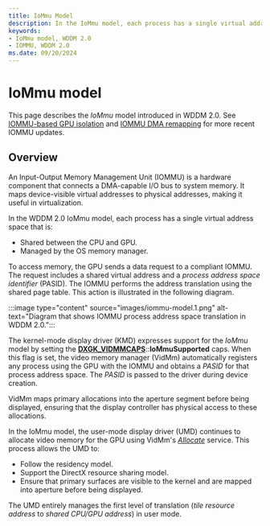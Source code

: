 ```yaml
---
title: IoMmu Model
description: In the IoMmu model, each process has a single virtual address space that is shared between the CPU and graphics processing unit (GPU) and managed by the OS memory manager.
keywords:
- IoMmu model, WDDM 2.0
- IOMMU, WDDM 2.0
ms.date: 09/20/2024
---
```


# IoMmu model

This page describes the *IoMmu* model introduced in WDDM 2.0. See [IOMMU-based GPU isolation](iommu-based-gpu-isolation.md) and [IOMMU DMA remapping](iommu-dma-remapping.md) for more recent IOMMU updates.

## Overview

An Input-Output Memory Management Unit (IOMMU) is a hardware component that connects a DMA-capable I/O bus to system memory. It maps device-visible virtual addresses to physical addresses, making it useful in virtualization.

In the WDDM 2.0 IoMmu model, each process has a single virtual address space that is:

* Shared between the CPU and GPU.
* Managed by the OS memory manager.

To access memory, the GPU sends a data request to a compliant IOMMU. The request includes a shared virtual address and a *process address space identifier* (PASID). The IOMMU performs the address translation using the shared page table. This action is illustrated in the following diagram.

:::image type="content" source="images/iommu-model.1.png" alt-text="Diagram that shows IOMMU process address space translation in WDDM 2.0.":::

The kernel-mode display driver (KMD) expresses support for the *IoMmu* model by setting the [**DXGK_VIDMMCAPS**](/windows-hardware/drivers/ddi/d3dkmddi/ns-d3dkmddi-_dxgk_vidmmcaps)::**IoMmuSupported** caps. When this flag is set, the video memory manager (VidMm) automatically registers any process using the GPU with the IOMMU and obtains a *PASID* for that process address space. The *PASID* is passed to the driver during device creation.

VidMm maps primary allocations into the aperture segment before being displayed, ensuring that the display controller has physical access to these allocations.

In the IoMmu model, the user-mode display driver (UMD) continues to allocate video memory for the GPU using VidMm's [*Allocate*](/windows-hardware/drivers/ddi/d3dumddi/nc-d3dumddi-pfnd3dddi_allocatecb) service. This process allows the UMD to:

* Follow the residency model.
* Support the DirectX resource sharing model.
* Ensure that primary surfaces are visible to the kernel and are mapped into aperture before being displayed.

The UMD entirely manages the first level of translation (*tile resource address* to *shared CPU/GPU address*) in user mode.
